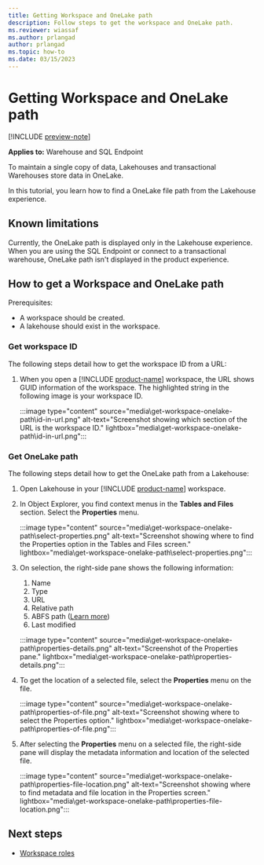 ```yaml
---
title: Getting Workspace and OneLake path
description: Follow steps to get the workspace and OneLake path.
ms.reviewer: wiassaf
ms.author: prlangad
author: prlangad
ms.topic: how-to
ms.date: 03/15/2023
---
```


# Getting Workspace and OneLake path

[!INCLUDE [preview-note](../includes/preview-note.md)]

**Applies to:** Warehouse and SQL Endpoint

To maintain a single copy of data, Lakehouses and transactional Warehouses store data in OneLake.

In this tutorial, you learn how to find a OneLake file path from the Lakehouse experience.

## Known limitations

Currently, the OneLake path is displayed only in the Lakehouse experience. When you are using the SQL Endpoint or connect to a transactional warehouse, OneLake path isn't displayed in the product experience.

## How to get a Workspace and OneLake path

Prerequisites:

- A workspace should be created.
- A lakehouse should exist in the workspace.

### Get workspace ID

The following steps detail how to get the workspace ID from a URL:

1. When you open a [!INCLUDE [product-name](../includes/product-name.md)] workspace, the URL shows GUID information of the workspace. The highlighted string in the following image is your workspace ID.

   :::image type="content" source="media\get-workspace-onelake-path\id-in-url.png" alt-text="Screenshot showing which section of the URL is the workspace ID." lightbox="media\get-workspace-onelake-path\id-in-url.png":::

### Get OneLake path

The following steps detail how to get the OneLake path from a Lakehouse:

1. Open Lakehouse in your [!INCLUDE [product-name](../includes/product-name.md)] workspace.

1. In Object Explorer, you find context menus in the **Tables and Files** section. Select the **Properties** menu.

   :::image type="content" source="media\get-workspace-onelake-path\select-properties.png" alt-text="Screenshot showing where to find the Properties option in the Tables and Files screen." lightbox="media\get-workspace-onelake-path\select-properties.png":::

1. On selection, the right-side pane shows the following information:
   1. Name
   1. Type
   1. URL
   1. Relative path
   1. ABFS path ([Learn more](/azure/storage/blobs/data-lake-storage-introduction-abfs-uri))
   1. Last modified

   :::image type="content" source="media\get-workspace-onelake-path\properties-details.png" alt-text="Screenshot of the Properties pane." lightbox="media\get-workspace-onelake-path\properties-details.png":::

1. To get the location of a selected file, select the **Properties** menu on the file.

   :::image type="content" source="media\get-workspace-onelake-path\properties-of-file.png" alt-text="Screenshot showing where to select the Properties option." lightbox="media\get-workspace-onelake-path\properties-of-file.png":::

1. After selecting the **Properties** menu on a selected file, the right-side pane will display the metadata information and location of the selected file.

   :::image type="content" source="media\get-workspace-onelake-path\properties-file-location.png" alt-text="Screenshot showing where to find metadata and file location in the Properties screen." lightbox="media\get-workspace-onelake-path\properties-file-location.png":::

## Next steps

- [Workspace roles](workspace-roles.md)
